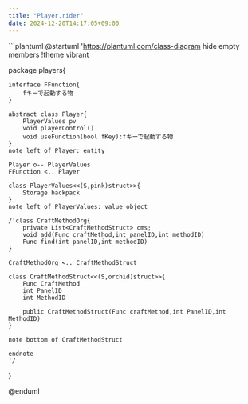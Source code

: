 ```yaml
---
title: "Player.rider"
date: 2024-12-20T14:17:05+09:00
---
```

﻿```plantuml
@startuml
'https://plantuml.com/class-diagram
hide empty members
!theme vibrant

package players{

	interface FFunction{
		fキーで起動する物
	}

	abstract class Player{
		PlayerValues pv
		void playerControl()
		void useFunction(bool fKey):fキーで起動する物
	}
	note left of Player: entity

	Player o-- PlayerValues
	FFunction <.. Player

	class PlayerValues<<(S,pink)struct>>{
		Storage backpack
	}
	note left of PlayerValues: value object

	/'class CraftMethodOrg{
		private List<CraftMethodStruct> cms;
		void add(Func craftMethod,int panelID,int methodID)
		Func find(int panelID,int methodID)
	}

	CraftMethodOrg <.. CraftMethodStruct

	class CraftMethodStruct<<(S,orchid)struct>>{
		Func CraftMethod
		int PanelID
		int MethodID

		public CraftMethodStruct(Func craftMethod,int PanelID,int MethodID)
	}

	note bottom of CraftMethodStruct

	endnote
	'/

	
}

@enduml
```
